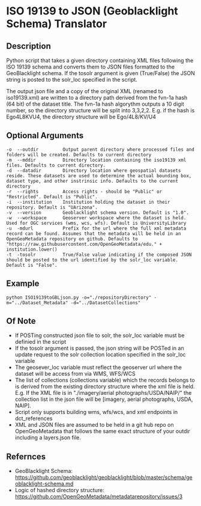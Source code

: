 ISO 19139 to JSON (Geoblacklight Schema) Translator
==================================================


Description
-----------
Python script that takes a given directory containing XML files following the ISO 19139 schema and converts them to JSON files formatted to the GeoBlacklight schema. If the tosolr argument is given (True/False) the JSON string is posted to the solr_loc specified in the script.

The output json file and a copy of the original XML (renamed to iso19139.xml) are written to a directory path derived from the fvn-1a hash (64 bit) of the dataset title. The fvn-1a hash algorythm outputs a 10 digit number, so the directory structure will be split into 3,3,2,2. E.g. if the hash is Ego4L8KVU4, the directory structure will be Ego/4L8/KV/U4


Optional Arguments
------------------
    -o  --outdir         Output parent directory where processed files and folders will be created. Defaults to current directory
    -m  --mddir          Directory location containing the iso19139 xml files. Defaults to current directory.
    -d  --datadir        Directory location where geospatial datasets reside. These datasets are used to determine the actual bounding box, dataset type, and other instrinsic info. Defaults to the current directory
    -r  --rights         Access rights - should be "Public" or "Restricted". Default is "Public".
    -i  --institution    Institution holding the dataset in their repository. Default is "UArizona".
    -v  --version        Geoblacklight schema version. Default is "1.0".
    -w  --workspace      Geoserver workspace where the dataset is held. Used for OGC services (wms, wcs, wfs). Default is UniversityLibrary
    -u  -mdurl           Prefix for the url where the full xml metadata record can be found. Assumes that the metadata will be held in an OpenGeoMetadata repository on github. Defaults to "https://raw.githubusercontent.com/OpenGeoMetadata/edu." + institution.lower()
    -t  -tosolr          True/False value indicating if the composed JSON should be posted to the url identified by the solr_loc variable. Default is "False".


Example
-------
	python ISO19139toGBLjson.py -o="./repositoryDirectory" -m="../Dataset_Metadata" -d="../DatasetCollections"

Of Note
-------
 - If POSTing constructed json file to solr, the solr_loc variable must be definied in the script
 - If the tosolr argument is passed, the json string will be POSTed in an update request to the solr collection location specified in the solr_loc variable
 - The geosever_loc variable must reflect the geoserver url where the dataset will be access from via WMS, WFS/WCS
 - The list of collections (collections variable) which the records belongs to is derived from the existing directory structure where the xml file is held. E.g. If the XML file is in "./imagery/aerial photographs/USDA/NAIP/" the collection list in the json file will be [imagery, aerial photographs, USDA, NAIP].
 - Script only supports building wms, wfs/wcs, and xml endpoints in dct_references
 - XML and JSON files are assumed to be held in a git hub repo on OpenGeoMetadata that follows the same exact structure of your outdir including a layers.json file.


Refernces
---------
  - GeoBlacklight Schema: https://github.com/geoblacklight/geoblacklight/blob/master/schema/geoblacklight-schema.md
  - Logic of hashed directory structure: https://github.com/OpenGeoMetadata/metadatarepository/issues/3
